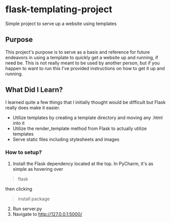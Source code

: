 # flask-templating-project
Simple project to serve up a website using templates

## Purpose
This project's purpose is to serve as a basis and reference for future endeavors in using a template to quickly get a website up and running,
if need be. This is not really meant to be used by another person, but if you happen to want to run this I've provided instructions on how to get
it up and running.

## What Did I Learn?
I learned quite a few things that I initially thought would be difficult but Flask really does make it easier.
- Utilize templates by creating a template directory and moving any .html into it
- Utilize the render_template method from Flask to actually utilize templates
- Serve static files including stylesheets and images

### How to setup?
1. Install the Flask dependency located at the top. In PyCharm, it's as simple as hovering over 
>flask

then clicking 
>install package

2. Run server.py
3. Navigate to http://127.0.0.1:5000/

